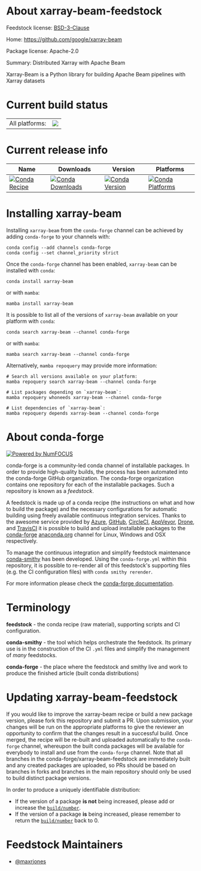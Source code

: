 About xarray-beam-feedstock
===========================

Feedstock license: [BSD-3-Clause](https://github.com/conda-forge/xarray-beam-feedstock/blob/main/LICENSE.txt)

Home: https://github.com/google/xarray-beam

Package license: Apache-2.0

Summary: Distributed Xarray with Apache Beam

Xarray-Beam is a Python library for building Apache Beam pipelines with Xarray datasets

Current build status
====================


<table><tr><td>All platforms:</td>
    <td>
      <a href="https://dev.azure.com/conda-forge/feedstock-builds/_build/latest?definitionId=16325&branchName=main">
        <img src="https://dev.azure.com/conda-forge/feedstock-builds/_apis/build/status/xarray-beam-feedstock?branchName=main">
      </a>
    </td>
  </tr>
</table>

Current release info
====================

| Name | Downloads | Version | Platforms |
| --- | --- | --- | --- |
| [![Conda Recipe](https://img.shields.io/badge/recipe-xarray--beam-green.svg)](https://anaconda.org/conda-forge/xarray-beam) | [![Conda Downloads](https://img.shields.io/conda/dn/conda-forge/xarray-beam.svg)](https://anaconda.org/conda-forge/xarray-beam) | [![Conda Version](https://img.shields.io/conda/vn/conda-forge/xarray-beam.svg)](https://anaconda.org/conda-forge/xarray-beam) | [![Conda Platforms](https://img.shields.io/conda/pn/conda-forge/xarray-beam.svg)](https://anaconda.org/conda-forge/xarray-beam) |

Installing xarray-beam
======================

Installing `xarray-beam` from the `conda-forge` channel can be achieved by adding `conda-forge` to your channels with:

```
conda config --add channels conda-forge
conda config --set channel_priority strict
```

Once the `conda-forge` channel has been enabled, `xarray-beam` can be installed with `conda`:

```
conda install xarray-beam
```

or with `mamba`:

```
mamba install xarray-beam
```

It is possible to list all of the versions of `xarray-beam` available on your platform with `conda`:

```
conda search xarray-beam --channel conda-forge
```

or with `mamba`:

```
mamba search xarray-beam --channel conda-forge
```

Alternatively, `mamba repoquery` may provide more information:

```
# Search all versions available on your platform:
mamba repoquery search xarray-beam --channel conda-forge

# List packages depending on `xarray-beam`:
mamba repoquery whoneeds xarray-beam --channel conda-forge

# List dependencies of `xarray-beam`:
mamba repoquery depends xarray-beam --channel conda-forge
```


About conda-forge
=================

[![Powered by
NumFOCUS](https://img.shields.io/badge/powered%20by-NumFOCUS-orange.svg?style=flat&colorA=E1523D&colorB=007D8A)](https://numfocus.org)

conda-forge is a community-led conda channel of installable packages.
In order to provide high-quality builds, the process has been automated into the
conda-forge GitHub organization. The conda-forge organization contains one repository
for each of the installable packages. Such a repository is known as a *feedstock*.

A feedstock is made up of a conda recipe (the instructions on what and how to build
the package) and the necessary configurations for automatic building using freely
available continuous integration services. Thanks to the awesome service provided by
[Azure](https://azure.microsoft.com/en-us/services/devops/), [GitHub](https://github.com/),
[CircleCI](https://circleci.com/), [AppVeyor](https://www.appveyor.com/),
[Drone](https://cloud.drone.io/welcome), and [TravisCI](https://travis-ci.com/)
it is possible to build and upload installable packages to the
[conda-forge](https://anaconda.org/conda-forge) [anaconda.org](https://anaconda.org/)
channel for Linux, Windows and OSX respectively.

To manage the continuous integration and simplify feedstock maintenance
[conda-smithy](https://github.com/conda-forge/conda-smithy) has been developed.
Using the ``conda-forge.yml`` within this repository, it is possible to re-render all of
this feedstock's supporting files (e.g. the CI configuration files) with ``conda smithy rerender``.

For more information please check the [conda-forge documentation](https://conda-forge.org/docs/).

Terminology
===========

**feedstock** - the conda recipe (raw material), supporting scripts and CI configuration.

**conda-smithy** - the tool which helps orchestrate the feedstock.
                   Its primary use is in the construction of the CI ``.yml`` files
                   and simplify the management of *many* feedstocks.

**conda-forge** - the place where the feedstock and smithy live and work to
                  produce the finished article (built conda distributions)


Updating xarray-beam-feedstock
==============================

If you would like to improve the xarray-beam recipe or build a new
package version, please fork this repository and submit a PR. Upon submission,
your changes will be run on the appropriate platforms to give the reviewer an
opportunity to confirm that the changes result in a successful build. Once
merged, the recipe will be re-built and uploaded automatically to the
`conda-forge` channel, whereupon the built conda packages will be available for
everybody to install and use from the `conda-forge` channel.
Note that all branches in the conda-forge/xarray-beam-feedstock are
immediately built and any created packages are uploaded, so PRs should be based
on branches in forks and branches in the main repository should only be used to
build distinct package versions.

In order to produce a uniquely identifiable distribution:
 * If the version of a package **is not** being increased, please add or increase
   the [``build/number``](https://docs.conda.io/projects/conda-build/en/latest/resources/define-metadata.html#build-number-and-string).
 * If the version of a package **is** being increased, please remember to return
   the [``build/number``](https://docs.conda.io/projects/conda-build/en/latest/resources/define-metadata.html#build-number-and-string)
   back to 0.

Feedstock Maintainers
=====================

* [@maxrjones](https://github.com/maxrjones/)

